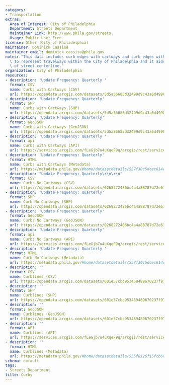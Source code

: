 ```yaml
---
category:
- Transportation
extras:
  Area of Interest: City of Philadelphia
  Department: Streets Department
  Maintainer Link: http://www.phila.gov/streets
  Usage: Public Use; Free
license: Other (City of Philadelphia)
maintainer: Dominick Cassise
maintainer_email: dominick.cassise@phila.gov
notes: "This data includes curb edges with cartways and curb edges without cartways\
  \ to represent travelways within the City of Philadelphia and it aids in placement\
  \ of street centerline."
organization: City of Philadelphia
resources:
- description: 'Update Frequency: Quarterly '
  format: CSV
  name: Curbs with Cartways (CSV)
  url: https://opendata.arcgis.com/datasets/5d5a56685d32499d9c43a6d499864212_0.csv
- description: 'Update Frequency: Quarterly'
  format: SHP
  name: Curbs with Cartways (SHP)
  url: https://opendata.arcgis.com/datasets/5d5a56685d32499d9c43a6d499864212_0.zip
- description: 'Update Frequency: Quarterly'
  format: GeoJSON
  name: Curbs with Cartways (GeoJSON)
  url: https://opendata.arcgis.com/datasets/5d5a56685d32499d9c43a6d499864212_0.geojson
- description: 'Update Frequency: Quarterly '
  format: api
  name: Curbs with Cartways (API)
  url: https://services.arcgis.com/fLeGjb7u4uXqeF9q/arcgis/rest/services/Curbs/FeatureServer/0/query?outFields=*&where=1%3D1
- description: 'Update Frequency: Quarterly'
  format: HTML
  name: Curbs with Cartways (Metadata)
  url: https://metadata.phila.gov/#home/datasetdetails/557f30c5dcec614c29ce8b69/representationdetails/557f30e1c579ea311699bb44/
- description: "Update Frequency: Quarterly\r\n\r\n"
  format: CSV
  name: Curbs No Cartways (CSV)
  url: https://opendata.arcgis.com/datasets/0268272486bc4a4a88787d72e612c4f3_0.csv
- description: 'Update Frequency: Quarterly'
  format: SHP
  name: Curb No Cartways (SHP)
  url: https://opendata.arcgis.com/datasets/0268272486bc4a4a88787d72e612c4f3_0.zip
- description: 'Update Frequency: Quarterly'
  format: GeoJSON
  name: Curbs No Cartways (GeoJSON)
  url: https://opendata.arcgis.com/datasets/0268272486bc4a4a88787d72e612c4f3_0.geojson
- description: 'Update Frequency: Quarterly'
  format: api
  name: Curbs No Cartways (API)
  url: https://services.arcgis.com/fLeGjb7u4uXqeF9q/arcgis/rest/services/Curbs_No_Cartways/FeatureServer/0/query?outFields=*&where=1%3D1
- description: 'Update Frequency: Quarterly '
  format: HTML
  name: Curb No Cartways (Metadata)
  url: https://metadata.phila.gov/#home/datasetdetails/557f30c5dcec614c29ce8b6a/
- description: ''
  format: CSV
  name: Curblines (CSV)
  url: https://opendata.arcgis.com/datasets/601e57cbc953459489670237f97173e6_0.csv
- description: ''
  format: SHP
  name: Curblines (SHP)
  url: https://opendata.arcgis.com/datasets/601e57cbc953459489670237f97173e6_0.zip
- description: ''
  format: GeoJSON
  name: Curblines (GeoJSON)
  url: https://opendata.arcgis.com/datasets/601e57cbc953459489670237f97173e6_0.geojson
- description: ''
  format: API
  name: Curblines (API)
  url: https://services.arcgis.com/fLeGjb7u4uXqeF9q/arcgis/rest/services/curblines/FeatureServer/0/query?outFields=*&where=1%3D1
- description: ''
  format: HTML
  name: Curblines (Metadata)
  url: https://metadata.phila.gov/#home/datasetdetails/555f8126f15fcb6c6ed440fa/representationdetails/5567540b69e261cf61e0d471/
schema: default
tags:
- Streets Department
title: Curbs
---
```

